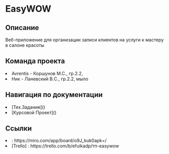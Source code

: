 # EasyWOW

## Описание
Веб-приложение для организации записи клиентов на услуги к мастеру в салоне красоты

## Команда проекта
<li> Avrentis - Коршунов М.С., гр.2.2, <avrentisgc@gmail.com>
<li> Ник - Ланевский В.C., гр.2.2, мыло
  
## Навигация по документации

<li> [Тех.Задание]()
<li> [Курсовой Проект]()


## Ссылки

<li> <Miro>: https://miro.com/app/board/o9J_kuk0apk=/
<li> [Trello] : https://trello.com/b/efuikadp/тп-easywow

